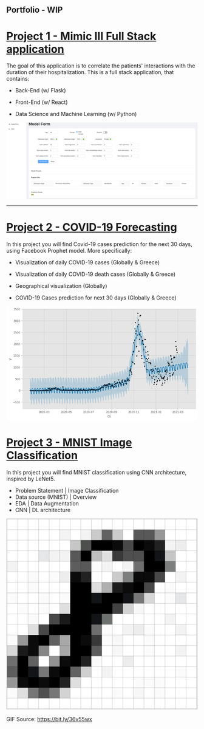 ## Portfolio - WIP

# [Project 1 - Mimic III Full Stack application](https://github.com/StamKavid/Mimic_III_full_stack_application)

The goal of this application is to correlate the patients' interactions with the duration of their hospitalization. This is a full stack application, that contains:

* Back-End (w/ Flask)

* Front-End (w/ React)

* Data Science and Machine Learning (w/ Python)

![](/Images/Front%20end%20-%20Web%20app.png)

----------------------------------------------------------------------------------------------------------------------------------------------------------------------------------

# [Project 2 - COVID-19 Forecasting](https://github.com/StamKavid/COVID_19_simple_analysis)

In this project you will find Covid-19 cases prediction for the next 30 days, using Facebook Prophet model. More specifically:

* Visualization of daily COVID-19 cases (Globally & Greece)

* Visualization of daily COVID-19 death cases (Globally & Greece)

* Geographical visualization (Globally)

* COVID-19 Cases prediction for next 30 days (Globally & Greece)

![](/Images/COVID-19%20prediction%20(Greece).png)

# [Project 3 - MNIST Image Classification](https://github.com/StamKavid/MNIST_image_classification)

In this project you will find MNIST classification using CNN architecture, inspired by LeNet5.

* Problem Statement | Image Classification
* Data source (MNIST) | Overview
* EDA | Data Augmentation
* CNN | DL architecture

![](https://github.com/StamKavid/MNIST_image_classification/blob/main/Images/1_zY1qFB9aFfZz66YxxoI2aw.gif)

GIF Source: https://bit.ly/36v55wx
